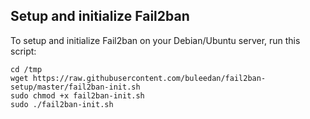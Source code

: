 ## Setup and initialize Fail2ban

To setup and initialize Fail2ban on your Debian/Ubuntu server, run this script:

```
cd /tmp
wget https://raw.githubusercontent.com/buleedan/fail2ban-setup/master/fail2ban-init.sh
sudo chmod +x fail2ban-init.sh
sudo ./fail2ban-init.sh
```
